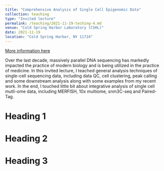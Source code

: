 ```yaml
---
title: "Comprehensive Analysis of Single Cell Epigenomic Data"
collection: teaching
type: "Invited lecture"
permalink: /teaching/2021-11-19-teching-4.md
venue: "Cold Spring Harbor Laboratory (CSHL)"
date: 2021-11-19
location: "Cold Spring Harbor, NY 11724"
---
```


[More information here](https://meetings.cshl.edu/courses.aspx?course=c-seqtec&year=20)

Over the last decade, massively parallel DNA sequencing has markedly impacted the practice of modern biology and is being utilized in the practice of medicine. In this invited lecture, I teached general analysis techniques of single-cell sequencing data, including data QC, cell clustering, peak calling and some downstream analysis along with some examples from my recent work. In the end, I touched little bit about integrative analysis of single cell mutli-ome data, including MERFISH, 10x multiome, snm3C-seq and Paired-Tag.

Heading 1
======

Heading 2
======

Heading 3
======

